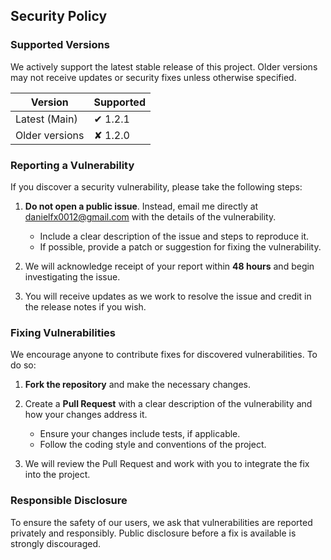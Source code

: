 ## Security Policy

### Supported Versions

We actively support the latest stable release of this project. Older versions may not receive updates or security fixes unless otherwise specified.

| Version        | Supported |
| -------------- | --------- |
| Latest (Main)  | ✔ 1.2.1   |
| Older versions | ✘ 1.2.0   |

### Reporting a Vulnerability

If you discover a security vulnerability, please take the following steps:

1. **Do not open a public issue**. Instead, email me directly at [danielfx0012@gmail.com](mailto:danielfx0012@gmail.com) with the details of the vulnerability.

     - Include a clear description of the issue and steps to reproduce it.
     - If possible, provide a patch or suggestion for fixing the vulnerability.

2. We will acknowledge receipt of your report within **48 hours** and begin investigating the issue.

3. You will receive updates as we work to resolve the issue and credit in the release notes if you wish.

### Fixing Vulnerabilities

We encourage anyone to contribute fixes for discovered vulnerabilities. To do so:

1. **Fork the repository** and make the necessary changes.
2. Create a **Pull Request** with a clear description of the vulnerability and how your changes address it.

     - Ensure your changes include tests, if applicable.
     - Follow the coding style and conventions of the project.

3. We will review the Pull Request and work with you to integrate the fix into the project.

### Responsible Disclosure

To ensure the safety of our users, we ask that vulnerabilities are reported privately and responsibly. Public disclosure before a fix is available is strongly discouraged.
